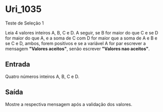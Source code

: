 # Uri_1035
Teste de Seleção 1

Leia 4 valores inteiros A, B, C e D. A seguir, se B for maior do que C e se D for maior do que A, e a soma de C com D for maior que a soma de A e B e se C e D, ambos, forem positivos e se a variável A for par escrever a mensagem **"Valores aceitos"**, senão escrever **"Valores nao aceitos"**.

## Entrada

Quatro números inteiros A, B, C e D.

## Saída

Mostre a respectiva mensagem após a validação dos valores.
